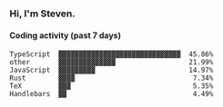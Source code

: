 ### Hi, I'm Steven.

#### Coding activity (past 7 days)
```
TypeScript  ▓▓▓▓▓▓▓▓▓▓▓▓▓▓▓▓▓▓▓▓▓▓▓▓▓▓▓▓▓▓  45.86%
other       ▓▓▓▓▓▓▓▓▓▓▓▓▓▓                  21.99%
JavaScript  ▓▓▓▓▓▓▓▓▓                       14.97%
Rust        ▓▓▓▓                             7.34%
TeX         ▓▓▓                              5.35%
Handlebars  ▓▓                               4.49%
```
